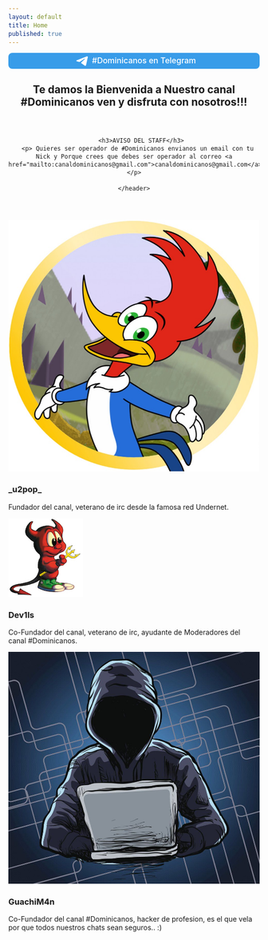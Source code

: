 ```yaml
---
layout: default
title: Home
published: true
---
```

<a style="display:block;font-size:16px;font-weight:500;text-align:center;border-radius:8px;padding:5px;background:#389ce9;text-decoration:none;color:#fff;" href="https://xn--r1a.link/share/url?url=https%3A%2F%2Ft.me%2Fchatdominicanoactivao" target="_blank"><svg style="width:30px;height:20px;vertical-align:middle;margin:0px 5px;" viewBox="0 0 21 18"><g fill="none"><path fill="#ffffff" d="M0.554,7.092 L19.117,0.078 C19.737,-0.156 20.429,0.156 20.663,0.776 C20.745,0.994 20.763,1.23 20.713,1.457 L17.513,16.059 C17.351,16.799 16.62,17.268 15.88,17.105 C15.696,17.065 15.523,16.987 15.37,16.877 L8.997,12.271 C8.614,11.994 8.527,11.458 8.805,11.074 C8.835,11.033 8.869,10.994 8.905,10.958 L15.458,4.661 C15.594,4.53 15.598,4.313 15.467,4.176 C15.354,4.059 15.174,4.037 15.036,4.125 L6.104,9.795 C5.575,10.131 4.922,10.207 4.329,10.002 L0.577,8.704 C0.13,8.55 -0.107,8.061 0.047,7.614 C0.131,7.374 0.316,7.182 0.554,7.092 Z"></path></g></svg>#Dominicanos en Telegram</a>
<!-- One -->
<section id="one" class="wrapper style2 special">
	<header class="major">
		<h2>Te damos la Bienvenida a Nuestro canal<br />
		#Dominicanos ven y disfruta con nosotros!!!</h2>
	</header>
</section>

<section id="one" class="wrapper style2 special">
	<header class="major">
		
		<h3>AVISO DEL STAFF</h3>
      <p> Quieres ser operador de #Dominicanos envianos un email con tu Nick y Porque crees que debes ser operador al correo <a href="mailto:canaldominicanos@gmail.com">canaldominicanos@gmail.com</a></p>
		
	</header>
</section>

<!-- Read the Formbutton docs at formspree.io/formbutton/docs. See more examples at codepen.io/formspree -->
<script src="https://formspree.io/js/formbutton-v1.min.js" defer></script>
<script>
  /* paste this line in verbatim */
  window.formbutton=window.formbutton||function(){(formbutton.q=formbutton.q||[]).push(arguments)};
  /* customize formbutton below*/     
  formbutton("create", {
    action: "https://formspree.io/f/myyopqlw",
    title: "Tienes alguna Pregunta para el Staff?",
    fields: [
      { 
        type: "email", 
        label: "Email:", 
        name: "email",
        required: true,
        placeholder: "tuemail@correo.comm"
      },
      {
        type: "textarea",
        label: "Message:",
        name: "message",
        placeholder: "Que tienes que compartirnos?",
      },
      { type: "submit" }      
    ],
    styles: {
      title: {
        backgroundColor: "gray"
      },
      button: {
        backgroundColor: "gray"
      }
    }
  });
</script>

<!-- Two -->
<section id="two" class="wrapper">
	<div class="inner alt">
		<section class="spotlight">
			<div class="image"><img src="u2pop.jpg" alt="" /></div>
			<div class="content">
				<h3>_u2pop_</h3>
				<p>Fundador del canal, veterano de irc desde la famosa red Undernet.</p>
			</div>
		</section>
		<section class="spotlight">
			<div class="image"><img src="avatar.jpg" alt="" /></div>
			<div class="content">
				<h3>Dev1ls</h3>
				<p>Co-Fundador del canal, veterano de irc, ayudante de Moderadores del canal #Dominicanos.</p>
			</div>
		</section>
		<section class="spotlight">
			<div class="image"><img src="guachiman.jpg" alt="" /></div>
			<div class="content">
				<h3>GuachiM4n</h3>
				<p>Co-Fundador del canal #Dominicanos, hacker de profesion, es el que vela por que todos nuestros chats sean seguros.. :)</p>
			</div>
		</section>	
	</div>
</section>
